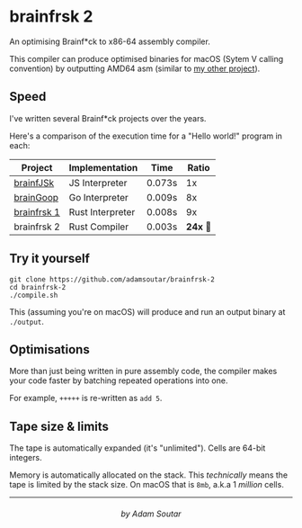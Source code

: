 # brainfrsk 2

An optimising Brainf\*ck to x86-64 assembly compiler.

This compiler can produce optimised binaries for macOS (Sytem V 
calling convention) by outputting AMD64 asm (similar to [my other project](https://github.com/adamsoutar/ass)).

## Speed

I've written several Brainf\*ck projects over the years.

Here's a comparison of the execution time for a "Hello world!" program in each:

| Project | Implementation | Time | Ratio |
| ------- | -------------- | ---- | ----- |
| [brainfJSk](https://github.com/adamsoutar/brainfJSk) | JS Interpreter | 0.073s| 1x |
| [brainGoop](https://github.com/adamsoutar/brainGoop) | Go Interpreter | 0.009s| 8x  |
| [brainfrsk 1](https://github.com/adamsoutar/brainfrsk) | Rust Interpreter | 0.008s | 9x |
| brainfrsk 2 | Rust Compiler | 0.003s | **24x** 🤯 |


## Try it yourself

```
git clone https://github.com/adamsoutar/brainfrsk-2
cd brainfrsk-2
./compile.sh
```

This (assuming you're on macOS) will produce and run an output binary at `./output`.

## Optimisations

More than just being written in pure assembly code, the compiler 
makes your code faster by batching repeated operations into one.

For example, `+++++` is re-written as `add 5`.

## Tape size & limits

The tape is automatically expanded (it's "unlimited"). Cells are 64-bit
integers.

Memory is automatically allocated on the stack. This _technically_ 
means the tape is limited by the stack size. On macOS that is
`8mb`, a.k.a 1 _million_ cells.

----

<h6 align="center">by Adam Soutar</h6>